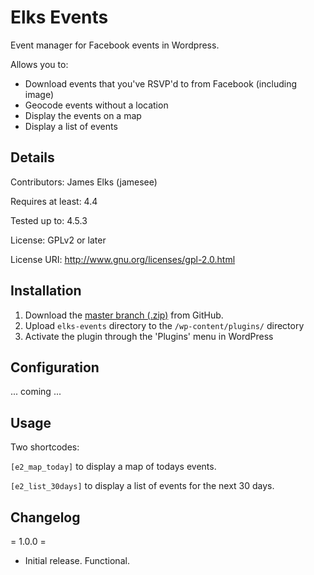 # Elks Events
Event manager for Facebook events in Wordpress.

Allows you to:
- Download events that you've RSVP'd to from Facebook (including image)
- Geocode events without a location
- Display the events on a map
- Display a list of events


## Details

Contributors: James Elks (jamesee)

Requires at least: 4.4

Tested up to: 4.5.3

License: GPLv2 or later

License URI: http://www.gnu.org/licenses/gpl-2.0.html


## Installation

1. Download the [master branch (.zip)](https://github.com/jameselks/elks-events/archive/master.zip) from GitHub.
1. Upload `elks-events` directory to the `/wp-content/plugins/` directory
1. Activate the plugin through the 'Plugins' menu in WordPress

## Configuration

... coming ...

## Usage

Two shortcodes:

`[e2_map_today]` to display a map of todays events.

`[e2_list_30days]` to display a list of events for the next 30 days.

## Changelog

= 1.0.0 =
* Initial release. Functional.
